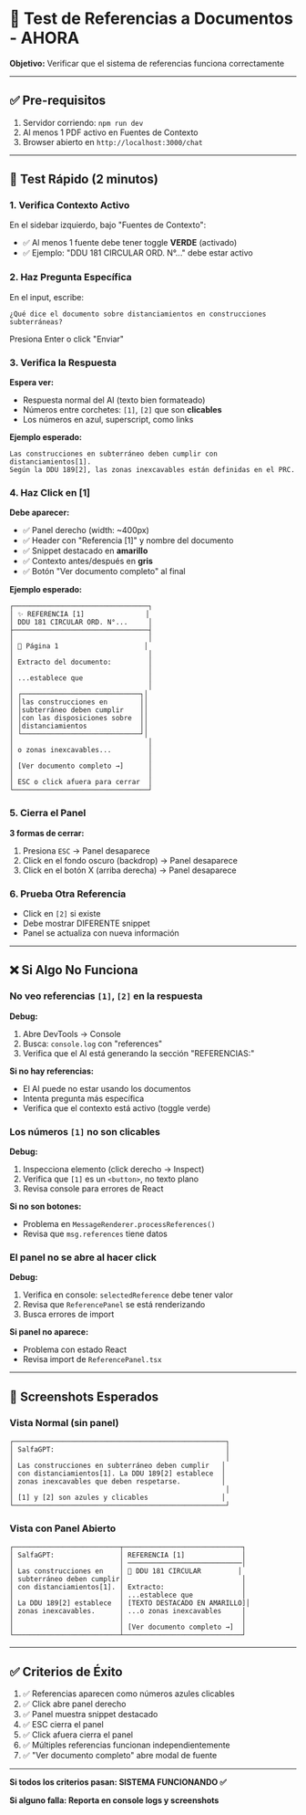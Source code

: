 # 🧪 Test de Referencias a Documentos - AHORA

**Objetivo:** Verificar que el sistema de referencias funciona correctamente

---

## ✅ Pre-requisitos

1. Servidor corriendo: `npm run dev`
2. Al menos 1 PDF activo en Fuentes de Contexto
3. Browser abierto en `http://localhost:3000/chat`

---

## 🎯 Test Rápido (2 minutos)

### 1. Verifica Contexto Activo

En el sidebar izquierdo, bajo "Fuentes de Contexto":
- ✅ Al menos 1 fuente debe tener toggle **VERDE** (activado)
- ✅ Ejemplo: "DDU 181 CIRCULAR ORD. N°..." debe estar activo

### 2. Haz Pregunta Específica

En el input, escribe:

```
¿Qué dice el documento sobre distanciamientos en construcciones subterráneas?
```

Presiona Enter o click "Enviar"

### 3. Verifica la Respuesta

**Espera ver:**
- Respuesta normal del AI (texto bien formateado)
- Números entre corchetes: `[1]`, `[2]` que son **clicables**
- Los números en azul, superscript, como links

**Ejemplo esperado:**
```
Las construcciones en subterráneo deben cumplir con distanciamientos[1].
Según la DDU 189[2], las zonas inexcavables están definidas en el PRC.
```

### 4. Haz Click en [1]

**Debe aparecer:**
- ✅ Panel derecho (width: ~400px)
- ✅ Header con "Referencia [1]" y nombre del documento
- ✅ Snippet destacado en **amarillo**
- ✅ Contexto antes/después en **gris**
- ✅ Botón "Ver documento completo" al final

**Ejemplo esperado:**
```
┌─────────────────────────────────┐
│ ✨ REFERENCIA [1]               │
│ DDU 181 CIRCULAR ORD. N°...     │
├─────────────────────────────────┤
│                                 │
│ 📄 Página 1                     │
│                                 │
│ Extracto del documento:         │
│                                 │
│ ...establece que                │
│                                 │
│ ┌─────────────────────────────┐│
│ │las construcciones en        ││
│ │subterráneo deben cumplir    ││
│ │con las disposiciones sobre  ││
│ │distanciamientos             ││
│ └─────────────────────────────┘│
│                                 │
│ o zonas inexcavables...         │
│                                 │
│ [Ver documento completo →]      │
│                                 │
│ ESC o click afuera para cerrar  │
└─────────────────────────────────┘
```

### 5. Cierra el Panel

**3 formas de cerrar:**
1. Presiona `ESC` → Panel desaparece
2. Click en el fondo oscuro (backdrop) → Panel desaparece
3. Click en el botón X (arriba derecha) → Panel desaparece

### 6. Prueba Otra Referencia

- Click en `[2]` si existe
- Debe mostrar DIFERENTE snippet
- Panel se actualiza con nueva información

---

## ❌ Si Algo No Funciona

### No veo referencias `[1]`, `[2]` en la respuesta

**Debug:**
1. Abre DevTools → Console
2. Busca: `console.log` con "references"
3. Verifica que el AI está generando la sección "REFERENCIAS:"

**Si no hay referencias:**
- El AI puede no estar usando los documentos
- Intenta pregunta más específica
- Verifica que el contexto está activo (toggle verde)

### Los números `[1]` no son clicables

**Debug:**
1. Inspecciona elemento (click derecho → Inspect)
2. Verifica que `[1]` es un `<button>`, no texto plano
3. Revisa console para errores de React

**Si no son botones:**
- Problema en `MessageRenderer.processReferences()`
- Revisa que `msg.references` tiene datos

### El panel no se abre al hacer click

**Debug:**
1. Verifica en console: `selectedReference` debe tener valor
2. Revisa que `ReferencePanel` se está renderizando
3. Busca errores de import

**Si panel no aparece:**
- Problema con estado React
- Revisa import de `ReferencePanel.tsx`

---

## 📸 Screenshots Esperados

### Vista Normal (sin panel)
```
┌────────────────────────────────────────────────────┐
│ SalfaGPT:                                          │
│                                                    │
│ Las construcciones en subterráneo deben cumplir   │
│ con distanciamientos[1]. La DDU 189[2] establece  │
│ zonas inexcavables que deben respetarse.          │
│                                                    │
│ [1] y [2] son azules y clicables                  │
└────────────────────────────────────────────────────┘
```

### Vista con Panel Abierto
```
┌──────────────────────────┬─────────────────────────────┐
│ SalfaGPT:                │ REFERENCIA [1]              │
│                          │ ────────────────────────────│
│ Las construcciones en    │ 📄 DDU 181 CIRCULAR         │
│ subterráneo deben cumplir│                             │
│ con distanciamientos[1]. │ Extracto:                   │
│                          │ ...establece que            │
│ La DDU 189[2] establece  │ [TEXTO DESTACADO EN AMARILLO]│
│ zonas inexcavables.      │ ...o zonas inexcavables     │
│                          │                             │
│                          │ [Ver documento completo →]  │
└──────────────────────────┴─────────────────────────────┘
```

---

## ✅ Criterios de Éxito

1. ✅ Referencias aparecen como números azules clicables
2. ✅ Click abre panel derecho
3. ✅ Panel muestra snippet destacado
4. ✅ ESC cierra el panel
5. ✅ Click afuera cierra el panel
6. ✅ Múltiples referencias funcionan independientemente
7. ✅ "Ver documento completo" abre modal de fuente

---

**Si todos los criterios pasan: SISTEMA FUNCIONANDO ✅**

**Si alguno falla: Reporta en console logs y screenshots**

